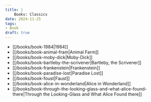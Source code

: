 ```yaml
---
title: |
    Books: Classics
date: 2024-11-25
tags:
- Book
draft: true
---
```


- [[/books/book-1984|1984]]
- [[/books/book-animal-fram|Animal Farm]]
- [[/books/book-moby-dick|Moby-Dick]]
- [[/books/book-bartleby-the-scrivener|Bartleby, the Scrivener]]
- [[/books/book-frankenstein|Frankenstein]]
- [[/books/book-paradise-lost|Paradise Lost]]
- [[/books/book-foust|Faust]]
- [[/books/book-alice-in-wonderland|Alice in Wonderland]]
- [[/books/book-through-the-looking-glass-and-what-alice-found-there|Through the Looking-Glass and What Alice Found there]]